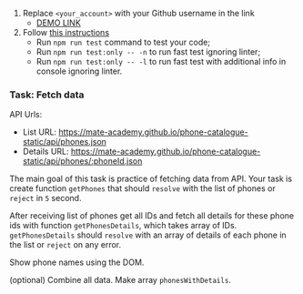 1. Replace `<your_account>` with your Github username in the link
    - [DEMO LINK](https://ne0mancer.github.io/js_fetch_data_DOM/)
2. Follow [this instructions](https://mate-academy.github.io/layout_task-guideline/)
    - Run `npm run test` command to test your code;
    - Run `npm run test:only -- -n` to run fast test ignoring linter;
    - Run `npm run test:only -- -l` to run fast test with additional info in console ignoring linter.

### Task: Fetch data

API Urls:
- List URL: https://mate-academy.github.io/phone-catalogue-static/api/phones.json
- Details URL: https://mate-academy.github.io/phone-catalogue-static/api/phones/:phoneId.json

The main goal of this task is practice of fetching data from API.
Your task is create function `getPhones` that should `resolve` with the list of phones or `reject` in `5` second.

After receiving list of phones get all IDs and fetch all details for these phone ids with function `getPhonesDetails`, which takes array of IDs.
`getPhonesDetails` should `resolve` with an array of details of each phone in the list or `reject` on any error.

Show phone names using the DOM.

(optional) Combine all data. Make array `phonesWithDetails`.